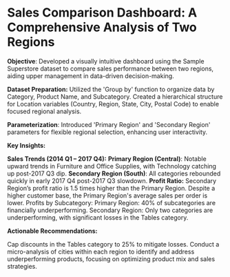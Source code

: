 # Sales Comparison Dashboard: A Comprehensive Analysis of Two Regions

**Objective**: Developed a visually intuitive dashboard using the Sample Superstore dataset to compare sales performance between two regions, aiding upper management in data-driven decision-making.

**Dataset Preparation:** Utilized the 'Group by' function to organize data by Category, Product Name, and Subcategory. Created a hierarchical structure for Location variables (Country, Region, State, City, Postal Code) to enable focused regional analysis.

**Parameterization**: Introduced 'Primary Region' and 'Secondary Region' parameters for flexible regional selection, enhancing user interactivity.

**Key Insights:**

**Sales Trends (2014 Q1 – 2017 Q4):**
**Primary Region (Central)**: Notable upward trends in Furniture and Office Supplies, with Technology catching up post-2017 Q3 dip.
**Secondary Region (South)**: All categories rebounded quickly in early 2017 Q4 post-2017 Q3 slowdown.
**Profit Ratio:**
Secondary Region’s profit ratio is 1.5 times higher than the Primary Region.
Despite a higher customer base, the Primary Region's average sales per order is lower.
Profits by Subcategory:
Primary Region: 40% of subcategories are financially underperforming.
Secondary Region: Only two categories are underperforming, with significant losses in the Tables category.

**Actionable Recommendations:**

Cap discounts in the Tables category to 25% to mitigate losses.
Conduct a micro-analysis of cities within each region to identify and address underperforming products, focusing on optimizing product mix and sales strategies.
